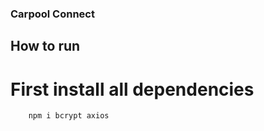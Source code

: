 ### Carpool Connect

## How to run

# First install all dependencies

```bash
	npm i bcrypt axios
```
